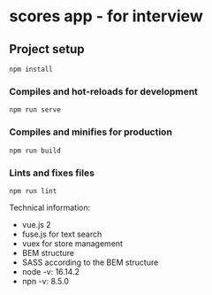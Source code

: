 # scores app - for interview

## Project setup
```
npm install
```

### Compiles and hot-reloads for development
```
npm run serve
```

### Compiles and minifies for production
```
npm run build
```

### Lints and fixes files
```
npm run lint
```

Technical information: 
- vue.js 2 
- fuse.js for text search 
- vuex for store management 
- BEM structure 
- SASS according to the BEM structure
- node -v: 16.14.2
- npn -v: 8.5.0
